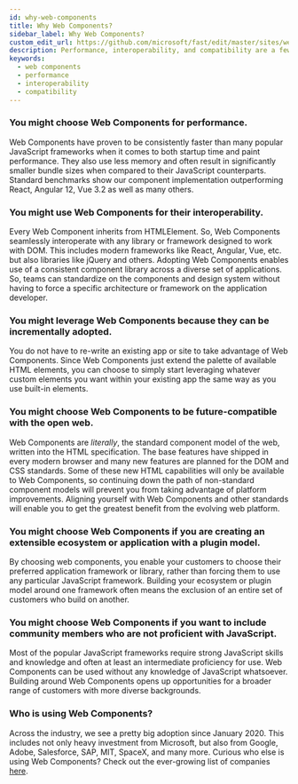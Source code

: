 ```yaml
---
id: why-web-components
title: Why Web Components?
sidebar_label: Why Web Components?
custom_edit_url: https://github.com/microsoft/fast/edit/master/sites/website/src/docs/resources/why-web-components.md
description: Performance, interoperability, and compatibility are a few reasons you might choose Web Components.
keywords:
  - web components
  - performance
  - interoperability
  - compatibility
---
```


### You might choose Web Components for performance. 

Web Components have proven to be consistently faster than many popular JavaScript frameworks when it comes to both startup time and paint performance. They also use less memory and often result in significantly smaller bundle sizes when compared to their JavaScript counterparts. Standard benchmarks show our component implementation outperforming React, Angular 12, Vue 3.2 as well as many others.

### You might use Web Components for their interoperability. 

Every Web Component inherits from HTMLElement. So, Web Components seamlessly interoperate with any library or framework designed to work with DOM. This includes modern frameworks like React, Angular, Vue, etc. but also libraries like jQuery and others. Adopting Web Components enables use of a consistent component library across a diverse set of applications. So, teams can standardize on the components and design system without having to force a specific architecture or framework on the application developer.

### You might leverage Web Components because they can be incrementally adopted.

You do not have to re-write an existing app or site to take advantage of Web Components. Since Web Components just extend the palette of available HTML elements, you can choose to simply start leveraging whatever custom elements you want within your existing app the same way as you use built-in elements.

### You might choose Web Components to be future-compatible with the open web.

Web Components are *literally*, the standard component model of the web, written into the HTML specification. The base features have shipped in every modern browser and many new features are planned for the DOM and CSS standards. Some of these new HTML capabilities will only be available to Web Components, so continuing down the path of non-standard component models will prevent you from taking advantage of platform improvements. Aligning yourself with Web Components and other standards will enable you to get the greatest benefit from the evolving web platform.

### You might choose Web Components if you are creating an extensible ecosystem or application with a plugin model. 

By choosing web components, you enable your customers to choose their preferred application framework or library, rather than forcing them to use any particular JavaScript framework. Building your ecosystem or plugin model around one framework often means the exclusion of an entire set of customers who build on another.

### You might choose Web Components if you want to include community members who are not proficient with JavaScript.
Most of the popular JavaScript frameworks require strong JavaScript skills and knowledge and often at least an intermediate proficiency for use. Web Components can be used without any knowledge of JavaScript whatsoever. Building around Web Components opens up opportunities for a broader range of customers with more diverse backgrounds.

### Who is using Web Components?
Across the industry, we see a pretty big adoption since January 2020. This includes not only heavy investment from Microsoft, but also from Google, Adobe, Salesforce, SAP, MIT, SpaceX, and many more. Curious who else is using Web Components? Check out the ever-growing list of companies [here](https://arewebcomponentsathingyet.com/).